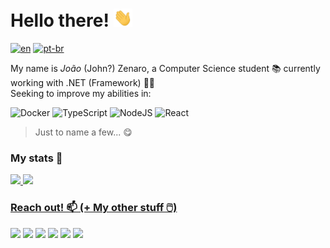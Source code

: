 # Hello there! <img  src="https://raw.githubusercontent.com/ABSphreak/ABSphreak/master/gifs/Hi.gif" width="30px"></h1>

[![en](https://img.shields.io/badge/lang-en-red.svg)](https://github.com/JoaoZenaro/JoaoZenaro/blob/main/README.md)
[![pt-br](https://img.shields.io/badge/lang-pt--br-green.svg)](https://github.com/JoaoZenaro/JoaoZenaro/blob/main/README.pt-br.md)

My name is _João_ (John?) Zenaro, a Computer Science student 📚 currently working with .NET (Framework) 👨‍💻  
Seeking to improve my abilities in:

![Docker](https://img.shields.io/badge/docker-%230db7ed.svg?style=for-the-badge&logo=docker&logoColor=white)
![TypeScript](https://img.shields.io/badge/typescript-%23007ACC.svg?style=for-the-badge&logo=typescript&logoColor=white)
![NodeJS](https://img.shields.io/badge/node.js-6DA55F?style=for-the-badge&logo=node.js&logoColor=white)
![React](https://img.shields.io/badge/react-%2320232a.svg?style=for-the-badge&logo=react&logoColor=%2361DAFB)  
> Just to name a few... 😋

### My stats 🧮
<div>
<a href="https://github.com/JoaoZenaro">
  <img height="180em" src="https://github-readme-stats.vercel.app/api?username=JoaoZenaro&show_icons=true&theme=dracula&include_all_commits=true&count_private=true"/>
  <img height="180em" src="https://github-readme-stats.vercel.app/api/top-langs/?username=JoaoZenaro&layout=compact&langs_count=16&theme=dracula"/>
<div>

### Reach out! 📫 (+ My other stuff 🖱️)
<div> 
  <a href="mailto: jmz100@hotmail.com"><img src="https://img.shields.io/badge/Gmail-D14836?style=for-the-badge&logo=gmail&logoColor=white" target="_blank"></a>
  <a href="https://br.linkedin.com/in/jo%C3%A3o-marcelo-zenaro-630aba211" target="_blank"><img src="https://img.shields.io/badge/linkedin-%230077B5.svg?style=for-the-badge&logo=linkedin&logoColor=white" target="_blank"></a> 
  <a href="https://replit.com/@joaomarcelo36" target="_blank"><img src="https://img.shields.io/badge/Replit-DD1200?style=for-the-badge&logo=Replit&logoColor=white" target="_blank"></a> 
  <a href="https://stackblitz.com/@JoaoZenaro" target="_blank"><img src="https://img.shields.io/badge/Stackblitz-fff?style=for-the-badge&logo=Stackblitz&logoColor=1389FD" target="_blank"></a> 
  <a href="https://www.freecodecamp.org/JoaoZenaro" target="_blank"><img src="https://img.shields.io/badge/Freecodecamp-%23123.svg?&style=for-the-badge&logo=freecodecamp&logoColor=green" target="_blank"></a> 
  <a href="https://codepen.io/joaozenaro" target="_blank"><img src="https://img.shields.io/badge/Codepen-000000?style=for-the-badge&logo=codepen&logoColor=white" target="_blank"></a> 
</div>
